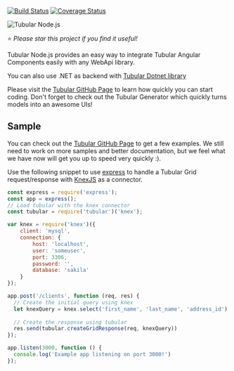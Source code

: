 [![Build Status](https://travis-ci.org/unosquare/tubular-nodejs.svg?branch=master)](https://travis-ci.org/unosquare/tubular-nodejs)
[![Coverage Status](https://coveralls.io/repos/github/unosquare/tubular-nodejs/badge.svg?branch=master)](https://coveralls.io/github/unosquare/tubular-nodejs?branch=master)

![Tubular Node.js](http://unosquare.github.io/tubular/assets/tubular.png)

:star: *Please star this project if you find it useful!*

Tubular Node.js provides an easy way to integrate Tubular Angular Components easily with any WebApi library. 

You can also use .NET as backend with [Tubular Dotnet library](https://github.com/unosquare/tubular-dotnet/)

Please visit the <a href="http://unosquare.github.io/tubular" target="_blank">Tubular GitHub Page</a> to learn how quickly you can start coding. Don't forget to check out the Tubular Generator which quickly turns models into an awesome UIs!

## Sample

You can check out the <a href="http://unosquare.github.io/tubular" target="_blank">Tubular GitHub Page</a> to get a few examples. We still need to work on more samples and better documentation, but we feel what we have now will get you up to speed very quickly :).

Use the following snippet to use <a href="https://expressjs.com/" target="_blank">express</a> to handle a Tubular Grid request/response  with <a href="http://knexjs.org/" target="_blank">KnexJS</a> as a connector.

```js
const express = require('express');
const app = express();
// Load tubular with the knex connector
const tubular = require('tubular')('knex');

var knex = require('knex')({
    client: 'mysql',
    connection: {
        host: 'localhost',
        user: 'someuser',
        port: 3306,
        password: '',
        database: 'sakila'
    }
});

app.post('/clients', function (req, res) {
  // Create the initial query using knex
  let knexQuery = knex.select('first_name', 'last_name', 'address_id').from('customer');
  
  // Create the response using tubular
  res.send(tubular.createGridResponse(req, knexQuery))
});

app.listen(3000, function () {
  console.log('Example app listening on port 3000!')
});
```
